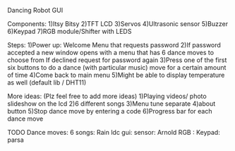 Dancing Robot GUI

Components:
1)Itsy Bitsy
2)TFT LCD
3)Servos
4)Ultrasonic sensor
5)Buzzer
6)Keypad
7)RGB module/Shifter with LEDS

Steps:
1)Power up: Welcome Menu that requests password
2)If password accepted a new window opens with a menu that has 6 dance moves to choose from
  If declined request for password again
3)Press one of the first six buttons to do a dance (with particular music) move for a certain amount of time 
4)Come back to main menu
5)Might be able to display temperature as well (default lib / DHT11)

More ideas: (Plz feel free to add more ideas)
1)Playing videos/ photo slideshow on the lcd
2)6 different songs 
3)Menu tune separate
4)about button
5)Stop dance move by entering a code
6)Progress bar for each dance move 

TODO
Dance moves: 
6 songs: Rain
ldc gui: 
sensor: Arnold
RGB : 
Keypad: parsa
